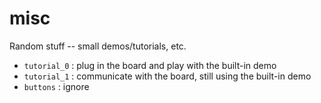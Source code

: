 # misc
Random stuff -- small demos/tutorials, etc.

* `tutorial_0` : plug in the board and play with the built-in demo
* `tutorial_1` : communicate with the board, still using the built-in demo
* `buttons` : ignore


